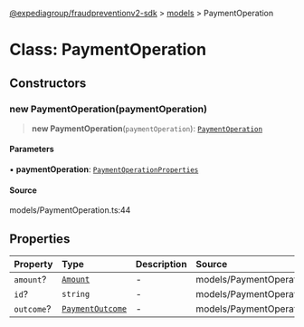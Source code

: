 [@expediagroup/fraudpreventionv2-sdk](../../index.md) > [models](../index.md) > PaymentOperation

# Class: PaymentOperation

## Constructors

### new PaymentOperation(paymentOperation)

> **new PaymentOperation**(`paymentOperation`): [`PaymentOperation`](PaymentOperation.md)

#### Parameters

▪ **paymentOperation**: [`PaymentOperationProperties`](../interfaces/PaymentOperationProperties.md)

#### Source

models/PaymentOperation.ts:44

## Properties

| Property | Type | Description | Source |
| :------ | :------ | :------ | :------ |
| `amount`? | [`Amount`](Amount.md) | - | models/PaymentOperation.ts:37 |
| `id`? | `string` | - | models/PaymentOperation.ts:32 |
| `outcome`? | [`PaymentOutcome`](PaymentOutcome.md) | - | models/PaymentOperation.ts:42 |
